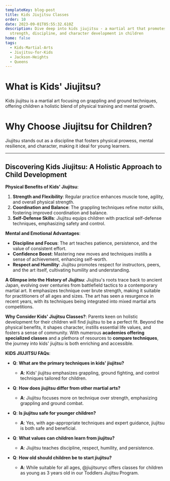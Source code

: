 ```yaml
---
templateKey: blog-post
title: Kids Jiujitsu Classes
order: 10
date: 2023-09-01T05:55:32.610Z
description: Dive deep into kids jiujitsu - a martial art that promotes physical
  strength, discipline, and character development in children
home: false
tags:
  - Kids-Martial-Arts
  - Jiujitsu-for-Kids
  - Jackson-Heights
  - Queens
---
```

# What is Kids' Jiujitsu?

Kids jiujitsu is a martial art focusing on grappling and ground techniques, offering children a holistic blend of physical training and mental growth.



# Why Choose Jiujitsu for Children?

Jiujitsu stands out as a discipline that fosters physical prowess, mental resilience, and character, making it ideal for young learners.

- - -

## Discovering Kids Jiujitsu: A Holistic Approach to Child Development



**Physical Benefits of Kids' Jiujitsu**:

1. **Strength and Flexibility**: Regular practice enhances muscle tone, agility, and overall physical strength.
2. **Coordination and Balance**: The grappling techniques refine motor skills, fostering improved coordination and balance.
3. **Self-Defense Skills**: Jiujitsu equips children with practical self-defense techniques, emphasizing safety and control.

**Mental and Emotional Advantages**:

* **Discipline and Focus**: The art teaches patience, persistence, and the value of consistent effort.
* **Confidence Boost**: Mastering new moves and techniques instills a sense of achievement, enhancing self-worth.
* **Respect and Humility**: Jiujitsu promotes respect for instructors, peers, and the art itself, cultivating humility and understanding.

**A Glimpse into the History of Jiujitsu**: Jiujitsu's roots trace back to ancient Japan, evolving over centuries from battlefield tactics to a contemporary martial art. It emphasizes technique over brute strength, making it suitable for practitioners of all ages and sizes. The art has seen a resurgence in recent years, with its techniques being integrated into mixed martial arts competitions.

**Why Consider Kids' Jiujitsu Classes?**: Parents keen on holistic development for their children will find jiujitsu to be a perfect fit. Beyond the physical benefits, it shapes character, instills essential life values, and fosters a sense of community. With numerous **academies offering specialized classes** and a plethora of resources to **compare techniques**, the journey into kids' jiujitsu is both enriching and accessible.





**KIDS JIUJITSU FAQs**:

* **Q**: **What are the primary techniques in kids' jiujitsu?**

  * **A**: Kids' jiujitsu emphasizes grappling, ground fighting, and control techniques tailored for children.
* **Q**: **How does jiujitsu differ from other martial arts?**

  * **A**: Jiujitsu focuses more on technique over strength, emphasizing grappling and ground combat.
* **Q**: **Is jiujitsu safe for younger children?**

  * **A**: Yes, with age-appropriate techniques and expert guidance, jiujitsu is both safe and beneficial.
* **Q**: **What values can children learn from jiujitsu?**

  * **A**: Jiujitsu teaches discipline, respect, humility, and persistence.
* **Q**: **How old should children be to start jiujitsu?**

  * **A**: While suitable for all ages, @jiujitsunyc offers classes for children as young as 3 years old in our Toddlers Jiujitsu Program.